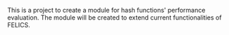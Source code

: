 This is a project to create a module for hash functions' performance evaluation.
The module will be created to extend current functionalities of FELICS.
